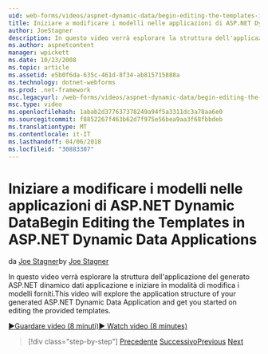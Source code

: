 ```yaml
---
uid: web-forms/videos/aspnet-dynamic-data/begin-editing-the-templates-in-aspnet-dynamic-data-applications
title: Iniziare a modificare i modelli nelle applicazioni di ASP.NET Dynamic Data | Documenti Microsoft
author: JoeStagner
description: In questo video verrà esplorare la struttura dell'applicazione del generato ASP.NET dinamico dati applicazione e iniziare in modalità di modifica i modelli forniti.
ms.author: aspnetcontent
manager: wpickett
ms.date: 10/23/2008
ms.topic: article
ms.assetid: e5b0f6da-635c-461d-8f34-ab815715888a
ms.technology: dotnet-webforms
ms.prod: .net-framework
msc.legacyurl: /web-forms/videos/aspnet-dynamic-data/begin-editing-the-templates-in-aspnet-dynamic-data-applications
msc.type: video
ms.openlocfilehash: 1abab2d377637378249a94f5a3311dc3a78aa6e0
ms.sourcegitcommit: f8852267f463b62d7f975e56bea9aa3f68fbbdeb
ms.translationtype: MT
ms.contentlocale: it-IT
ms.lasthandoff: 04/06/2018
ms.locfileid: "30883307"
---
```

<a name="begin-editing-the-templates-in-aspnet-dynamic-data-applications"></a><span data-ttu-id="d43a6-103">Iniziare a modificare i modelli nelle applicazioni di ASP.NET Dynamic Data</span><span class="sxs-lookup"><span data-stu-id="d43a6-103">Begin Editing the Templates in ASP.NET Dynamic Data Applications</span></span>
====================
<span data-ttu-id="d43a6-104">da [Joe Stagner](https://github.com/JoeStagner)</span><span class="sxs-lookup"><span data-stu-id="d43a6-104">by [Joe Stagner](https://github.com/JoeStagner)</span></span>

<span data-ttu-id="d43a6-105">In questo video verrà esplorare la struttura dell'applicazione del generato ASP.NET dinamico dati applicazione e iniziare in modalità di modifica i modelli forniti.</span><span class="sxs-lookup"><span data-stu-id="d43a6-105">This video will explore the application structure of your generated ASP.NET Dynamic Data Application and get you started on editing the provided templates.</span></span>

[<span data-ttu-id="d43a6-106">&#9654;Guardare video (8 minuti)</span><span class="sxs-lookup"><span data-stu-id="d43a6-106">&#9654; Watch video (8 minutes)</span></span>](https://channel9.msdn.com/Blogs/ASP-NET-Site-Videos/begin-editing-the-templates-in-aspnet-dynamic-data-applications)

> [!div class="step-by-step"]
> <span data-ttu-id="d43a6-107">[Precedente](getting-started-with-dynamic-data.md)
> [Successivo](begin-modifying-dynamic-data-applications-with-url-routing.md)</span><span class="sxs-lookup"><span data-stu-id="d43a6-107">[Previous](getting-started-with-dynamic-data.md)
[Next](begin-modifying-dynamic-data-applications-with-url-routing.md)</span></span>
